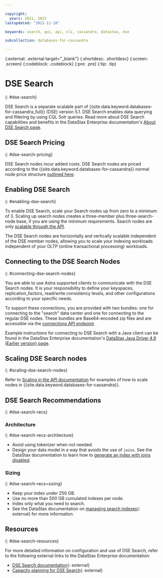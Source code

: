```yaml
---

copyright:
  years: 2021, 2022
lastupdated: "2021-11-18"

keywords: search, gui, api, cli, cassandra, datastax, dse

subcollection: databases-for-cassandra

---
```


{:external: .external target="_blank"}
{:shortdesc: .shortdesc}
{:screen: .screen}
{:codeblock: .codeblock}
{:pre: .pre}
{:tip: .tip}

# DSE Search 
{: #dse-search}

DSE Search is a separate scalable part of {{site.data.keyword.databases-for-cassandra_full}} (DSE) version 5.1. DSE Search enables data querying and filtering by using CQL Solr queries. Read more about DSE Search capabilities and benefits in the DataStax Enterprise documentation's [About DSE Search page](https://docs.datastax.com/en/dse/5.1/dse-dev/datastax_enterprise/search/searchAbout.html). 

## DSE Search Pricing
{: #dse-search-pricing}

DSE Search nodes incur added costs. DSE Search nodes are priced according to the {{site.data.keyword.databases-for-cassandra}} normal node price structure [outlined here](/docs/databases-for-cassandra?topic=databases-for-cassandra-pricing). 

## Enabling DSE Search
{: #enabling-dse-search}

To enable DSE Search, scale your Search nodes up from zero to a minimum of 3. Scaling up search nodes creates a three-member plus three-search-node base, if you are using the minimum requirements. Search nodes are only [scalable through the API](/docs/databases-for-cassandra?topic=databases-for-cassandra-horizontal-scaling#adding-nodes-through-the-api).

The DSE Search nodes are horizontally and vertically scalable independent of the DSE member nodes, allowing you to scale your indexing workloads independent of your OLTP (online transactional processing) workloads.

## Connecting to the DSE Search Nodes
{: #connecting-dse-search-nodes}

You are able to use Astra supported clients to communicate with the DSE Search nodes. It is your responsibility to define your keyspaces, replication_factors, read/write consistency levels, and other configurations according to your specific needs. 

To support these connections, you are provided with two bundles: one for connecting to the "search" data center and one for connecting to the regular DSE nodes. These bundles are Base64-encoded zip files and are accessible via the [connections API endpoint](https://pages.github.ibm.com/compose/apidocs/cloud-databases-api-static.html#tag/Connections).

Example instructions for connecting to DSE Search with a Java client can be found in the DataStax Enterprise documentation's [DataStax Java Driver 4.9 (Earlier version) page](https://docs.datastax.com/en/developer/java-driver/4.9/manual/core/statements/).


## Scaling DSE Search nodes
{: #scaling-dse-search-nodes}

Refer to [Scaling in the API documentation](/docs/databases-for-cassandra?topic=databases-for-cassandra-resources-scaling#scaling-in-the-api) for examples of how to scale nodes in {{site.data.keyword.databases-for-cassandra}}. 

## DSE Search Recommendations
{: #dse-search-recs}

### Architecture
{: #dse-search-recs-architecture}

- Avoid using tokenizer when not needed.
- Design your data model in a way that avoids the use of `joins`. See the DataStax documentation to learn how to [generate an index with joins disabled](https://docs.datastax.com/en/dse/5.1/dse-dev/datastax_enterprise/search/createSiDisableJoins.html). 

### Sizing
{: #dse-search-recs=sizing}

- Keep your index under 250 GB.
- Use no more than 500 GB cumulated indexes per node.
- Index only what you need to search.
- See the DataStax documentation on [managing search indexes](https://docs.datastax.com/en/dse/5.1/dse-dev/datastax_enterprise/search/indexMgmt.html){: external} for more information.

## Resources
{: #dse-search-resources}

For more detailed information on configuration and use of DSE Search, refer to the following external links to the DataStax Enterprise documentation:

- [DSE Search documentation](https://docs.datastax.com/en/dse/5.1/dse-dev/datastax_enterprise/search/searchTOC.html){: external}
- [Capacity planning for DSE Search](https://docs.datastax.com/en/dse-planning/doc/planning/capacityPlanningSearch.html){: external}

